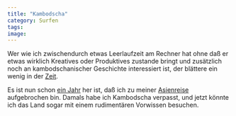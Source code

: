 ```yaml
---
title: "Kambodscha"
category: Surfen
tags: 
image: 
---
```


Wer wie ich zwischendurch etwas Leerlaufzeit am Rechner hat ohne daß er etwas wirklich Kreatives oder Produktives zustande bringt und zusätzlich noch an kambodschanischer Geschichte interessiert ist, der blättere ein wenig in der [Zeit](http://www.zeit.de/2006/12/Kambodscha).  

  

Es ist nun schon [ein Jahr](http://www.misantropolis.de/2005/03/schmerzliche-trennung) her ist, daß ich zu meiner [Asienreise](/category/reise) aufgebrochen bin. Damals habe ich Kambodscha verpasst, und jetzt könnte ich das Land sogar mit einem rudimentären Vorwissen besuchen.